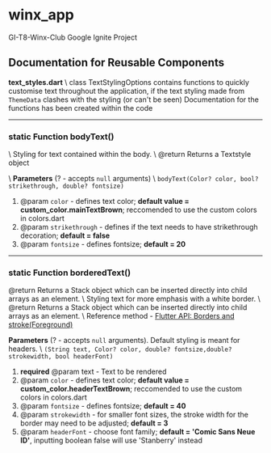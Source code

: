 # winx_app

GI-T8-Winx-Club Google Ignite Project

## Documentation for Reusable Components
**text_styles.dart**
\ class TextStylingOptions contains functions to quickly customise text throughout the application, 
if the text styling made from `ThemeData` clashes with the styling (or can't be seen)
Documentation for the functions has been created within the code

---

### static Function bodyText() 
\ Styling for text contained within the body.
\ @return Returns a Textstyle object

\ **Parameters** (? - accepts `null` arguments)
\ `bodyText(Color? color, bool? strikethrough, double? fontsize)`

1. @param `color` - defines text color; **default value = custom_color.mainTextBrown**; reccomended to use the custom colors in colors.dart
2. @param `strikethrough` - defines if the text needs to have strikethrough decoration; **default = false**
3. @param `fontsize`  - defines fontsize; **default = 20**

---

### static Function borderedText() 
@return Returns a Stack object which can be inserted directly into child arrays as an element. 
\ Styling text for more emphasis with a white border.
\ @return Returns a Stack object which can be inserted directly into child arrays as an element. 
\ Reference method - [Flutter API: Borders and stroke(Foreground)](https://api.flutter.dev/flutter/painting/TextStyle-class.html)

**Parameters** (? - accepts `null` arguments). Default styling is meant for headers.
\ `(String text, Color? color, double? fontsize,double? strokewidth, bool headerFont)`

1. **required** @param text - Text to be rendered
2. @param `color` - defines text color; **default value = custom_color.headerTextBrown**; reccomended to use the custom colors in colors.dart
3. @param `fontsize`  - defines fontsize; **default = 40**
4. @param `strokewidth` - for smaller font sizes, the stroke width for the border may need to be adjusted; **default = 3**
5. @param `headerFont` - choose font family;  **default = 'Comic Sans Neue ID'**, inputting boolean false will use 'Stanberry' instead